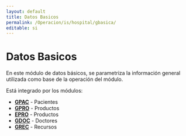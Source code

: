 ```yaml
---
layout: default
title: Datos Basicos
permalink: /Operacion/is/hospital/gbasica/
editable: si
---
```


# Datos Basicos

En este módulo de datos básicos, se parametriza la información general utilizada como base de la operación del módulo.

Está integrado por los módulos:

* [**GPAC**](http://docs.oasiscom.com/Operacion/is/hospital/gbasica/gpac) - Pacientes
* [**GPRO**](http://docs.oasiscom.com/Operacion/is/hospital/gbasica/gpro) - Productos
* [**EPRO**](http://docs.oasiscom.com/Operacion/is/hospital/gbasica/epro) - Productos
* [**GDOC**](http://docs.oasiscom.com/Operacion/is/hospital/gbasica/gdoc) - Doctores
* [**GREC**](http://docs.oasiscom.com/Operacion/is/hospital/gbasica/grec) - Recursos

